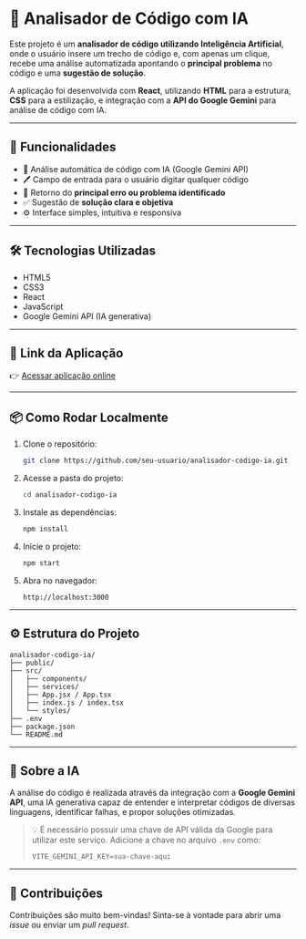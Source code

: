 # 🤖 Analisador de Código com IA

Este projeto é um **analisador de código utilizando Inteligência Artificial**, onde o usuário insere um trecho de código e, com apenas um clique, recebe uma análise automatizada apontando o **principal problema** no código e uma **sugestão de solução**.

A aplicação foi desenvolvida com **React**, utilizando **HTML** para a estrutura, **CSS** para a estilização, e integração com a **API do Google Gemini** para análise de código com IA.

---

## 🚀 Funcionalidades

* 🧠 Análise automática de código com IA (Google Gemini API)
* 🖊 Campo de entrada para o usuário digitar qualquer código
* 📌 Retorno do **principal erro ou problema identificado**
* ✅ Sugestão de **solução clara e objetiva**
* ⚙️ Interface simples, intuitiva e responsiva

---

## 🛠 Tecnologias Utilizadas

* HTML5
* CSS3
* React
* JavaScript 
* Google Gemini API (IA generativa)

---

## 🔗 Link da Aplicação

👉 [Acessar aplicação online](https://seu-link.vercel.app)

---

## 📦 Como Rodar Localmente

1. Clone o repositório:

   ```bash
   git clone https://github.com/seu-usuario/analisador-codigo-ia.git
   ```

2. Acesse a pasta do projeto:

   ```bash
   cd analisador-codigo-ia
   ```

3. Instale as dependências:

   ```bash
   npm install
   ```

4. Inicie o projeto:

   ```bash
   npm start
   ```

5. Abra no navegador:

   ```
   http://localhost:3000
   ```

---

## ⚙️ Estrutura do Projeto

```
analisador-codigo-ia/
├── public/
├── src/
│   ├── components/
│   ├── services/
│   ├── App.jsx / App.tsx
│   ├── index.js / index.tsx
│   └── styles/
├── .env
├── package.json
└── README.md
```

---

## 🧠 Sobre a IA

A análise do código é realizada através da integração com a **Google Gemini API**, uma IA generativa capaz de entender e interpretar códigos de diversas linguagens, identificar falhas, e propor soluções otimizadas.

> 💡 É necessário possuir uma chave de API válida da Google para utilizar este serviço.
> Adicione a chave no arquivo `.env` como:
>
> ```
> VITE_GEMINI_API_KEY=sua-chave-aqui
> ```

---

## 🤝 Contribuições

Contribuições são muito bem-vindas!
Sinta-se à vontade para abrir uma *issue* ou enviar um *pull request*.
